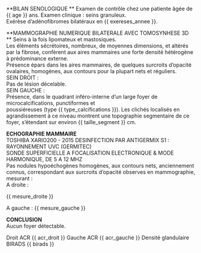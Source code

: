 **BILAN SENOLOGIQUE  **
Examen de contrôle chez une patiente âgée de {{ age }} ans.
Examen clinique : seins granuleux.  
Exérèse d’adénofibromes bilatéraux en {{ exereses_annee }}.

**MAMMOGRAPHIE NUMERIQUE BILATERALE AVEC TOMOSYNHESE 3D  **
Seins à la fois lipomateux et mastosiques.  
Les éléments sécrétoires, nombreux, de moyennes dimensions, et altérés par la fibrose, confèrent aux aires mammaires une forte densité hétérogène à prédominance externe.  
Présence épars dans les aires mammaires, de quelques surcroits d’opacité ovalaires, homogènes, aux contours pour la plupart nets et réguliers.  
SEIN DROIT :  
Pas de lésion décelable.  
SEIN GAUCHE :  
Présence, dans le quadrant inféro-interne d’un large foyer de microcalcifications, punctiformes et  
poussiéreuses (type {{ type_calcifications }}).
Les clichés localisés en agrandissement à ce niveau montrent une topographie segmentaire de ce foyer, s’étendant sur environ {{ taille_segment }} cm.

**ECHOGRAPHIE MAMMAIRE**  
TOSHIBA XARIO200 - 2015 DESINFECTION PAR ANTIGERMIX S1 : RAYONNEMENT UVC (GERMITEC)  
SONDE SUPERFICIELLE A FOCALISATION ELECTRONIQUE & MODE HARMONIQUE, DE 5 A 12 MHZ  
Pas nodules hypoéchogènes homogènes, aux contours nets, anciennement connus, correspondant aux surcroits d’opacité observes en mammographie, mesurant :  
A droite :

{{ mesure_droite }}

A gauche :
{{ mesure_gauche }}

**CONCLUSION**  
Aucun foyer détectable.

Droit ACR {{ acr_droit }} Gauche ACR {{ acr_gauche }}
Densité glandulaire BIRADS {{ birads }}
